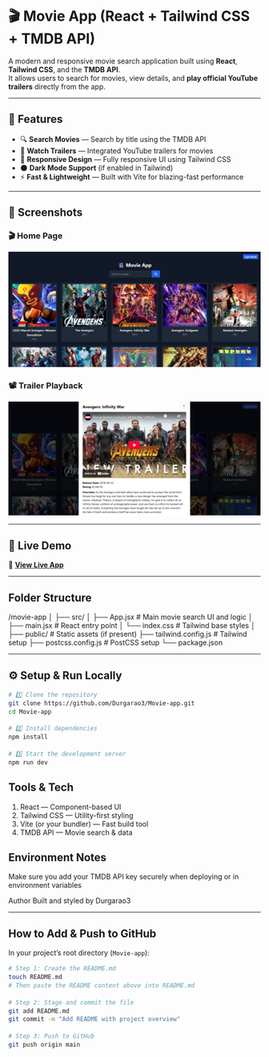 # 🎬 Movie App (React + Tailwind CSS + TMDB API)

A modern and responsive movie search application built using **React**, **Tailwind CSS**, and the **TMDB API**.  
It allows users to search for movies, view details, and **play official YouTube trailers** directly from the app.

---

## 🌟 Features
- 🔍 **Search Movies** — Search by title using the TMDB API  
- 🎥 **Watch Trailers** — Integrated YouTube trailers for movies  
- 📱 **Responsive Design** — Fully responsive UI using Tailwind CSS  
- 🌑 **Dark Mode Support** (if enabled in Tailwind)  
- ⚡ **Fast & Lightweight** — Built with Vite for blazing-fast performance  

---

## 📸 Screenshots

### 🎬 Home Page
![Home Page](screenshots/Dashboard.png)

### 📽 Trailer Playback
![Trailer Playback](screenshots/trailerview.png)

---

## 🚀 Live Demo
🔗 **[View Live App](https://durgarao3.github.io/Movie-app/)**

---

##  Folder Structure

/movie-app
│
├── src/
│ ├── App.jsx # Main movie search UI and logic
│ ├── main.jsx # React entry point
│ └── index.css # Tailwind base styles
│
├── public/ # Static assets (if present)
├── tailwind.config.js # Tailwind setup
├── postcss.config.js # PostCSS setup
└── package.json

---

## ⚙️ Setup & Run Locally

```bash
# 1️⃣ Clone the repository
git clone https://github.com/Durgarao3/Movie-app.git
cd Movie-app

# 2️⃣ Install dependencies
npm install

# 3️⃣ Start the development server
npm run dev
```

## Tools & Tech

1. React — Component-based UI
2. Tailwind CSS — Utility-first styling
3. Vite (or your bundler) — Fast build tool
4. TMDB API — Movie search & data

## Environment Notes

Make sure you add your TMDB API key securely when deploying or in environment variables

Author
Built and styled by Durgarao3

---

##  How to Add & Push to GitHub

In your project’s root directory (`Movie-app`):

```bash
# Step 1: Create the README.md
touch README.md
# Then paste the README content above into README.md

# Step 2: Stage and commit the file
git add README.md
git commit -m "Add README with project overview"

# Step 3: Push to GitHub
git push origin main
